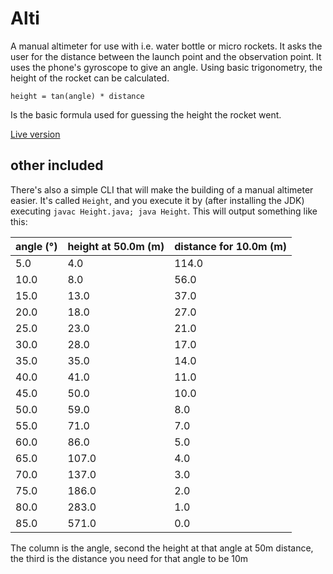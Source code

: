 # Alti

A manual altimeter for use with i.e. water bottle or micro rockets. It asks the user for the distance between the launch point and the observation point. It uses the phone's gyroscope to give an angle. Using basic trigonometry, the height of the rocket can be calculated.

	height = tan(angle) * distance

Is the basic formula used for guessing the height the rocket went.

[Live version](http://haroen.me/alti)

## other included

There's also a simple CLI that will make the building of a manual altimeter easier. It's called `Height`, and you execute it by (after installing the JDK) executing `javac Height.java; java Height`. This will output something like this:

angle (°) | height at 50.0m (m) | distance for 10.0m (m)
--- | --- | ---
5.0	|4.0	|114.0
10.0	|8.0	|56.0
15.0	|13.0	|37.0
20.0	|18.0	|27.0
25.0	|23.0	|21.0
30.0	|28.0	|17.0
35.0	|35.0	|14.0
40.0	|41.0	|11.0
45.0	|50.0	|10.0
50.0	|59.0	|8.0
55.0	|71.0	|7.0
60.0	|86.0	|5.0
65.0	|107.0	|4.0
70.0	|137.0	|3.0
75.0	|186.0	|2.0
80.0	|283.0	|1.0
85.0	|571.0	|0.0

The column is the angle, second the height at that angle at 50m distance, the third is the distance you need for that angle to be 10m
